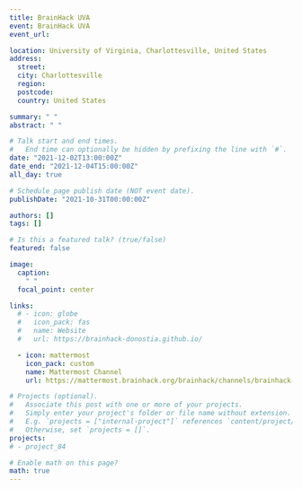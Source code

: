 ```yaml
---
title: BrainHack UVA
event: BrainHack UVA
event_url:

location: University of Virginia, Charlottesville, United States
address:
  street:
  city: Charlottesville
  region:
  postcode:
  country: United States

summary: " "
abstract: " "

# Talk start and end times.
#   End time can optionally be hidden by prefixing the line with `#`.
date: "2021-12-02T13:00:00Z"
date_end: "2021-12-04T15:00:00Z"
all_day: true

# Schedule page publish date (NOT event date).
publishDate: "2021-10-31T00:00:00Z"

authors: []
tags: []

# Is this a featured talk? (true/false)
featured: false

image:
  caption:
    " "
  focal_point: center

links:
  # - icon: globe
  #   icon_pack: fas
  #   name: Website
  #   url: https://brainhack-donostia.github.io/

  - icon: mattermost
    icon_pack: custom
    name: Mattermost Channel
    url: https://mattermost.brainhack.org/brainhack/channels/brainhack-uva

# Projects (optional).
#   Associate this post with one or more of your projects.
#   Simply enter your project's folder or file name without extension.
#   E.g. `projects = ["internal-project"]` references `content/project/deep-learning/index.md`.
#   Otherwise, set `projects = []`.
projects:
# - project_84

# Enable math on this page?
math: true
---
```

